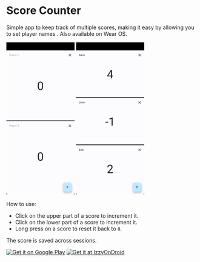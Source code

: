 # Score Counter

Simple app to keep track of multiple scores, making it easy by allowing you to set player names .
Also available on Wear OS.

[<img src="screenshots/mobile00.png" width=180>](screenshots/mobile00.png)
[<img src="screenshots/mobile01.png" width=180>](screenshots/mobile01.png)

How to use:

* Click on the upper part of a score to increment it.
* Click on the lower part of a score to increment it.
* Long press on a score to reset it back to `0`.

The score is saved across sessions.

[<img src="https://play.google.com/intl/en_us/badges/static/images/badges/en_badge_web_generic.png"
alt="Get it on Google Play"
     height="80">](https://play.google.com/store/apps/details?id=es.hegocre.scorecounter)
[<img src="https://gitlab.com/IzzyOnDroid/repo/-/raw/master/assets/IzzyOnDroid.png" height="80"
     alt="Get it at IzzyOnDroid">](https://apt.izzysoft.de/packages/es.hegocre.scorecounter)